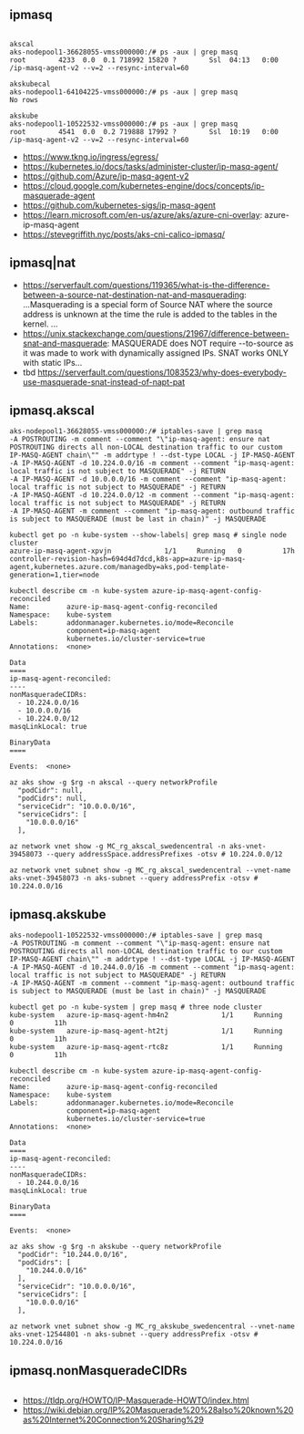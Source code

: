 ## ipmasq

```

akscal
aks-nodepool1-36628055-vmss000000:/# ps -aux | grep masq
root        4233  0.0  0.1 718992 15820 ?        Ssl  04:13   0:00 /ip-masq-agent-v2 --v=2 --resync-interval=60

akskubecal
aks-nodepool1-64104225-vmss000000:/# ps -aux | grep masq
No rows

akskube
aks-nodepool1-10522532-vmss000000:/# ps -aux | grep masq
root        4541  0.0  0.2 719888 17992 ?        Ssl  10:19   0:00 /ip-masq-agent-v2 --v=2 --resync-interval=60
```

- https://www.tkng.io/ingress/egress/
- https://kubernetes.io/docs/tasks/administer-cluster/ip-masq-agent/
- https://github.com/Azure/ip-masq-agent-v2
- https://cloud.google.com/kubernetes-engine/docs/concepts/ip-masquerade-agent
- https://github.com/kubernetes-sigs/ip-masq-agent
- https://learn.microsoft.com/en-us/azure/aks/azure-cni-overlay: azure-ip-masq-agent
- https://stevegriffith.nyc/posts/aks-cni-calico-ipmasq/

## ipmasq|nat

- https://serverfault.com/questions/119365/what-is-the-difference-between-a-source-nat-destination-nat-and-masquerading: ...Masquerading is a special form of Source NAT where the source address is unknown at the time the rule is added to the tables in the kernel. ...
- https://unix.stackexchange.com/questions/21967/difference-between-snat-and-masquerade: MASQUERADE does NOT require --to-source as it was made to work with dynamically assigned IPs. SNAT works ONLY with static IPs...
- tbd https://serverfault.com/questions/1083523/why-does-everybody-use-masquerade-snat-instead-of-napt-pat

## ipmasq.akscal

```
aks-nodepool1-36628055-vmss000000:/# iptables-save | grep masq
-A POSTROUTING -m comment --comment "\"ip-masq-agent: ensure nat POSTROUTING directs all non-LOCAL destination traffic to our custom IP-MASQ-AGENT chain\"" -m addrtype ! --dst-type LOCAL -j IP-MASQ-AGENT
-A IP-MASQ-AGENT -d 10.224.0.0/16 -m comment --comment "ip-masq-agent: local traffic is not subject to MASQUERADE" -j RETURN
-A IP-MASQ-AGENT -d 10.0.0.0/16 -m comment --comment "ip-masq-agent: local traffic is not subject to MASQUERADE" -j RETURN
-A IP-MASQ-AGENT -d 10.224.0.0/12 -m comment --comment "ip-masq-agent: local traffic is not subject to MASQUERADE" -j RETURN
-A IP-MASQ-AGENT -m comment --comment "ip-masq-agent: outbound traffic is subject to MASQUERADE (must be last in chain)" -j MASQUERADE

kubectl get po -n kube-system --show-labels| grep masq # single node cluster
azure-ip-masq-agent-xpvjn             1/1     Running   0          17h   controller-revision-hash=694d4d7dcd,k8s-app=azure-ip-masq-agent,kubernetes.azure.com/managedby=aks,pod-template-generation=1,tier=node

kubectl describe cm -n kube-system azure-ip-masq-agent-config-reconciled
Name:         azure-ip-masq-agent-config-reconciled
Namespace:    kube-system
Labels:       addonmanager.kubernetes.io/mode=Reconcile
              component=ip-masq-agent
              kubernetes.io/cluster-service=true
Annotations:  <none>

Data
====
ip-masq-agent-reconciled:
----
nonMasqueradeCIDRs:
  - 10.224.0.0/16
  - 10.0.0.0/16
  - 10.224.0.0/12
masqLinkLocal: true

BinaryData
====

Events:  <none>

az aks show -g $rg -n akscal --query networkProfile
  "podCidr": null,
  "podCidrs": null,
  "serviceCidr": "10.0.0.0/16",
  "serviceCidrs": [
    "10.0.0.0/16"
  ],
  
az network vnet show -g MC_rg_akscal_swedencentral -n aks-vnet-39458073 --query addressSpace.addressPrefixes -otsv # 10.224.0.0/12

az network vnet subnet show -g MC_rg_akscal_swedencentral --vnet-name aks-vnet-39458073 -n aks-subnet --query addressPrefix -otsv # 10.224.0.0/16
```

## ipmasq.akskube

```
aks-nodepool1-10522532-vmss000000:/# iptables-save | grep masq
-A POSTROUTING -m comment --comment "\"ip-masq-agent: ensure nat POSTROUTING directs all non-LOCAL destination traffic to our custom IP-MASQ-AGENT chain\"" -m addrtype ! --dst-type LOCAL -j IP-MASQ-AGENT
-A IP-MASQ-AGENT -d 10.244.0.0/16 -m comment --comment "ip-masq-agent: local traffic is not subject to MASQUERADE" -j RETURN
-A IP-MASQ-AGENT -m comment --comment "ip-masq-agent: outbound traffic is subject to MASQUERADE (must be last in chain)" -j MASQUERADE

kubectl get po -n kube-system | grep masq # three node cluster
kube-system   azure-ip-masq-agent-hm4n2             1/1     Running   0          11h
kube-system   azure-ip-masq-agent-ht2tj             1/1     Running   0          11h
kube-system   azure-ip-masq-agent-rtc8z             1/1     Running   0          11h

kubectl describe cm -n kube-system azure-ip-masq-agent-config-reconciled
Name:         azure-ip-masq-agent-config-reconciled
Namespace:    kube-system
Labels:       addonmanager.kubernetes.io/mode=Reconcile
              component=ip-masq-agent
              kubernetes.io/cluster-service=true
Annotations:  <none>

Data
====
ip-masq-agent-reconciled:
----
nonMasqueradeCIDRs:
  - 10.244.0.0/16
masqLinkLocal: true

BinaryData
====

Events:  <none>

az aks show -g $rg -n akskube --query networkProfile
  "podCidr": "10.244.0.0/16",
  "podCidrs": [
    "10.244.0.0/16"
  ],
  "serviceCidr": "10.0.0.0/16",
  "serviceCidrs": [
    "10.0.0.0/16"
  ],
  
az network vnet subnet show -g MC_rg_akskube_swedencentral --vnet-name aks-vnet-12544801 -n aks-subnet --query addressPrefix -otsv # 10.224.0.0/16
```

## ipmasq.nonMasqueradeCIDRs

```

```

- https://tldp.org/HOWTO/IP-Masquerade-HOWTO/index.html
- https://wiki.debian.org/IP%20Masquerade%20%28also%20known%20as%20Internet%20Connection%20Sharing%29
